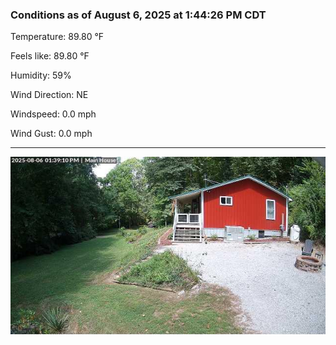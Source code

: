 ### Conditions as of August 6, 2025 at 1:44:26 PM CDT 

Temperature: 89.80 &deg;F

Feels like: 89.80 &deg;F

Humidity: 59%

Wind Direction: NE

Windspeed: 0.0 mph

Wind Gust: 0.0 mph

---

<img src="./images/latest.jpeg"/>

